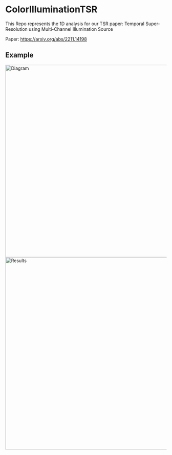 # ColorIlluminationTSR
This Repo represents the 1D analysis for our TSR paper:
Temporal Super-Resolution using Multi-Channel Illumination Source


Paper: https://arxiv.org/abs/2211.14198

## Example
<img width="600" alt="Diagram" src="https://user-images.githubusercontent.com/52878011/223984410-23870356-6ba2-4303-a050-d30c217dcb40.png">

<img width="600" alt="Results" src="https://user-images.githubusercontent.com/52878011/223985003-4e8037e7-7787-4393-897a-0063c207b0f6.png">
